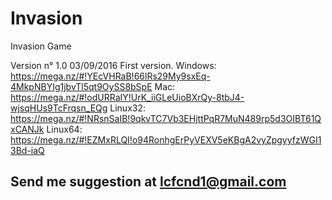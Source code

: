 # Invasion

Invasion Game

Version n° 1.0 03/09/2016
First version.
Windows: https://mega.nz/#!YEcVHRaB!66lRs29My9sxEq-4MkpNBYIg1jbvTl5qt9OySS8bSpE
    Mac: https://mega.nz/#!odURRaIY!UrK_iiGLeUioBXrQy-8tbJ4-wjsqHUs9TcFrqsn_EQg
Linux32: https://mega.nz/#!NRsnSaIB!9qkvTC7Vb3EHjttPqR7MuN489rp5d3OIBT61QxCANJk
Linux64: https://mega.nz/#!EZMxRLQI!o94RonhgErPyVEXV5eKBgA2vyZpgyyfzWGI13Bd-iaQ


Send me suggestion at lcfcnd1@gmail.com
---------------------------------------------------------------------------------------------------------------------------------

